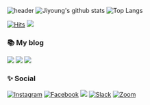 ![header](https://capsule-render.vercel.app/api?type=waving&color=gradient&height=200&section=header&text=Jiyoung%20Kim&fontSize=70&fontColor=FFFFFF&animation=twinkling)
![Jiyoung's github stats](https://github-readme-stats.vercel.app/api?username=jiyeong1004&show_icons=true&hide_border=true&count_private=true)
![Top Langs](https://github-readme-stats.vercel.app/api/top-langs/?username=jiyeong1004&layout=compact&langs_count=81)

<!-- 방문자 수 -->
[![Hits](https://hits.seeyoufarm.com/api/count/incr/badge.svg?url=https%3A%2F%2Fgithub.com%2Fjiyeong1004&count_bg=%2379C83D&title_bg=%23555555&icon=&icon_color=%23E7E7E7&title=hits&edge_flat=false)](https://hits.seeyoufarm.com)
<a href="https://github.com/jiyeong1004/MyProfile"><img src="https://img.shields.io/badge/MyProfile-6CFFFF?style=for-the-square&logoColor=white"></a>

### 📚 My blog
<a href="https://java-coding.tistory.com/"><img src="https://img.shields.io/badge/Tistory-orange?style=for-the-square&logoColor=white"></a>
<a href="https://blog.naver.com/codingjy1004"><img src="https://img.shields.io/badge/Naver Blog-ABF200?style=for-the-square&logo=Naver&logoColor=white"/></a>
<a href="https://velog.io/@jiyeong1004" target="_blank"><img src="https://img.shields.io/badge/Velog-20c997?style=for-the-square&logo=Vimeo&logoColor=white"/> </a>
<!-- <a href="#"><img src="https://img.shields.io/badge/YouTube-FF0000?style=for-the-square&logo=youtube&logoColor=white"></a> -->
<!-- <a><img src="https://img.shields.io/badge/codingjy1004@naver.com-ABF200?style=flat-square&logo=Naver&logoColor=white"/></a> -->

### ✨ Social
<a href="https://www.instagram.com/jiyoung_0i/" target="_blank"><img alt="Instagram" src="https://img.shields.io/badge/Instagram%20-%23E4405F.svg?&style=for-the-square&logo=Instagram&logoColor=white"/></a>
<a href="https://www.facebook.com/profile.php?id=100011407748472" target="_blank"><img alt="Facebook" src="https://img.shields.io/badge/Facebook%20-%231877F2.svg?&style=for-the-square&logo=Facebook&logoColor=white"/></a>
<a href="https://www.rocketpunch.com/@codingjy1004"><img src="https://img.shields.io/badge/Rocket Punch-6B66FF?style=for-the-square"></a>
<a href="" target="_blank"><img alt="Slack" src="https://img.shields.io/badge/Slack-4A154B?style=flat-square&logo=slack&logoColor=white" /></a>
<a href="" target="_blank"><img alt="Zoom" src="https://img.shields.io/badge/Zoom-2D8CFF?style=flat-square&logo=zoom&logoColor=white" /></a>
<!-- <a href="" target="_blank"><img alt="Gmail" src="https://img.shields.io/badge/Gmail-D14836?style=flat-square&logo=gmail&logoColor=white" /></a> -->
